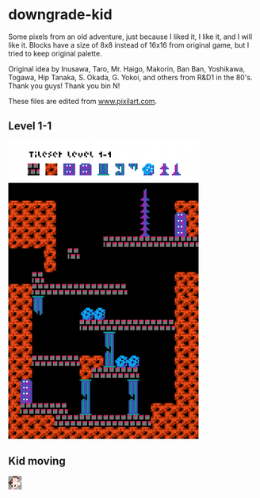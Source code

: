 # downgrade-kid

Some pixels from an old adventure, just because I liked it, I like it, and I will like it. Blocks have a size of 8x8 instead of 16x16 from original game, but I tried to keep original palette.

Original idea by Inusawa, Taro, Mr. Haigo, Makorin, Ban Ban, Yoshikawa, Togawa, Hip Tanaka, S. Okada, G. Yokoi, and others from R&D1 in the 80's. Thank you guys! Thank you bin N!

These files are edited from www.pixilart.com.

## Level 1-1
![Level 1-1](https://github.com/AndreuRosellOsuna/downgrade-kid/blob/main/images/level%201-1%20x3.png)


## Kid moving
![Kid moving](https://github.com/AndreuRosellOsuna/downgrade-kid/blob/main/images/kid-moving%20x3.gif)

